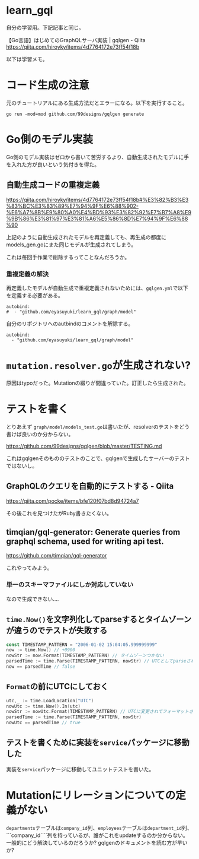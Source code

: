learn_gql
====

自分の学習用。下記記事と同じ。

【Go言語】はじめてのGraphQLサーバ実装 | gqlgen - Qiita
https://qiita.com/hiroyky/items/4d7764172e73ff54f18b

以下は学習メモ。

# コード生成の注意

元のチュートリアルにある生成方法だとエラーになる。以下を実行すること。

```
go run -mod=mod github.com/99designs/gqlgen generate
```

# Go側のモデル実装

Go側のモデル実装はゼロから書いて苦労するより、自動生成されたモデルに手を入れた方が良いという気付きを得た。

## 自動生成コードの重複定義

https://qiita.com/hiroyky/items/4d7764172e73ff54f18b#%E3%82%B3%E3%83%BC%E3%83%89%E7%94%9F%E6%88%902-%E6%A7%8B%E9%80%A0%E4%BD%93%E3%82%92%E7%B7%A8%E9%9B%86%E3%81%97%E3%81%A6%E5%86%8D%E7%94%9F%E6%88%90

上記のように自動生成されたモデルを再定義しても、再生成の都度にmodels_gen.goにまた同じモデルが生成されてしまう。

これは毎回手作業で削除するってことなんだろうか。

### 重複定義の解決

再定義したモデルが自動生成で重複定義されないためには、```gqlgen.yml```で以下を定義する必要がある。

```
autobind:
#  - "github.com/eyasuyuki/learn_gql/graph/model"
```

自分のリポジトリへのautbindのコメントを解除する。

```
autobind:
  - "github.com/eyasuyuki/learn_gql/graph/model"
```

# ```mutation.resolver.go```が生成されない?

原因はtypoだった。Mutationの綴りが間違っていた。訂正したら生成された。

# テストを書く

とりあえず ```graph/model/models_test.go```は書いたが、resolverのテストをどう書けば良いのか分からない。

https://github.com/99designs/gqlgen/blob/master/TESTING.md

これはgqlgenそのもののテストのことで、gqlgenで生成したサーバーのテストではないし。

## GraphQLのクエリを自動的にテストする - Qiita

https://qiita.com/pocke/items/bfe120f07bd8d94724a7

その後これを見つけたがRuby書きたくない。

## timqian/gql-generator: Generate queries from graphql schema, used for writing api test.

https://github.com/timqian/gql-generator

これやってみよう。

### 単一のスキーマファイルにしか対応していない

なので生成できない....

## ```time.Now()```を文字列化してparseするとタイムゾーンが違うのでテストが失敗する

```go
const TIMESTAMP_PATTERN = "2006-01-02 15:04:05.999999999"
now := time.Now() // +0900
nowStr := now.Format(TIMESTAMP_PATTERN) // タイムゾーンつかない
parsedTime := time.Parse(TIMESTAMP_PATTERN, nowStr) // UTCとしてparseされる
now == parsedTime // false
```

## ```Format```の前にUTCにしておく

```go
utc,_ := time.LoadLocation("UTC")
nowUtc := time.Now().In(utc)
nowStr := nowUtc.Format(TIMESTAMP_PATTERN) // UTCに変更されてフォーマットされる
parsedTime := time.Parse(TIMESTAMP_PATTERN, nowStr)
nowUtc == parsedTime // true
```

## テストを書くために実装を```service```パッケージに移動した

実装を```service```パッケージに移動してユニットテストを書いた。

# Mutationにリレーションについての定義がない

```departments```テーブルは```company_id```列、```employees```テーブルは```department_id```列、```company_id````列を持っているが、誰がこれをupdateするのか分からない。一般的にどう解決しているのだろうか? gqlgenのドキュメントを読む方が早いか?